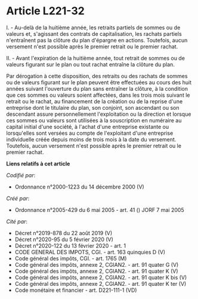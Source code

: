 # Article L221-32

I. - Au-delà de la huitième année, les retraits partiels de sommes ou de valeurs et, s'agissant des contrats de
capitalisation, les rachats partiels n'entraînent pas la clôture du plan d'épargne en actions. Toutefois, aucun versement
n'est possible après le premier retrait ou le premier rachat.

II. - Avant l'expiration de la huitième année, tout retrait de sommes ou de valeurs figurant sur le plan ou tout rachat
entraîne la clôture du plan.

Par dérogation à cette disposition, des retraits ou des rachats de sommes ou de valeurs figurant sur le plan peuvent être
effectuées au cours des huit années suivant l'ouverture du plan sans entraîner la clôture, à la condition que ces sommes ou
valeurs soient affectées, dans les trois mois suivant le retrait ou le rachat, au financement de la création ou de la reprise
d'une entreprise dont le titulaire du plan, son conjoint, son ascendant ou son descendant assure personnellement
l'exploitation ou la direction et lorsque ces sommes ou valeurs sont utilisées à la souscription en numéraire au capital
initial d'une société, à l'achat d'une entreprise existante ou lorsqu'elles sont versées au compte de l'exploitant d'une
entreprise individuelle créée depuis moins de trois mois à la date du versement. Toutefois, aucun versement n'est possible
après le premier retrait ou le premier rachat.

**Liens relatifs à cet article**

_Codifié par_:

  - Ordonnance n°2000-1223 du 14 décembre 2000 (V)

_Créé par_:

  - Ordonnance n°2005-429 du 6 mai 2005 - art. 41 () JORF 7 mai 2005

_Cité par_:

  - Décret n°2019-878 du 22 août 2019 (V)
  - Décret n°2020-95 du 5 février 2020 (V)
  - Décret n°2020-122 du 13 février 2020 - art. 1
  - CODE GENERAL DES IMPOTS, CGI. - art. 163 quinquies D (V)
  - Code général des impôts, CGI. - art. 1765 (M)
  - Code général des impôts, annexe 2, CGIAN2. - art. 91 quater G (V)
  - Code général des impôts, annexe 2, CGIAN2. - art. 91 quater K (V)
  - Code général des impôts, annexe 2, CGIAN2. - art. 91 quater K bis (V)
  - Code général des impôts, annexe 2, CGIAN2. - art. 91 quater K ter (V)
  - Code monétaire et financier - art. D221-111-1 (VD)
